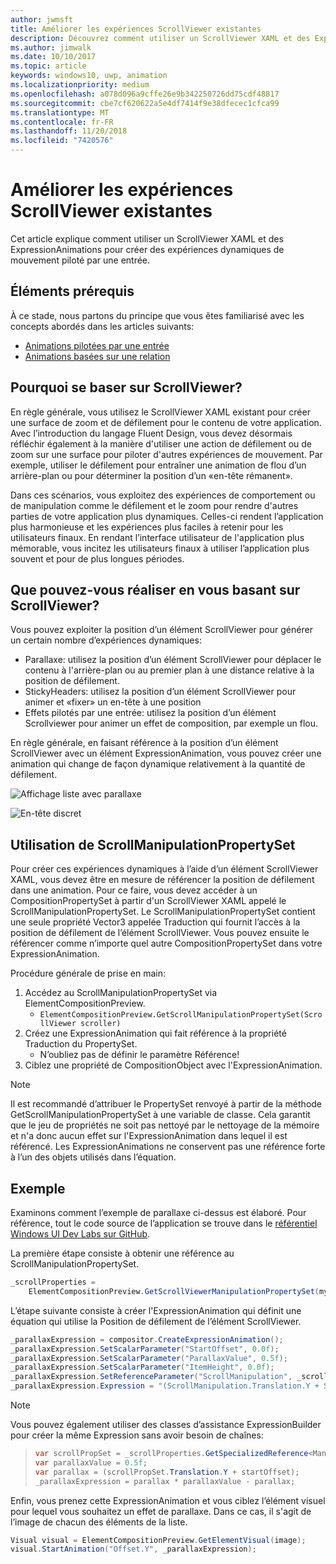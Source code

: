 ```yaml
---
author: jwmsft
title: Améliorer les expériences ScrollViewer existantes
description: Découvrez comment utiliser un ScrollViewer XAML et des ExpressionAnimations pour créer des expériences dynamiques de mouvement piloté par une entrée.
ms.author: jimwalk
ms.date: 10/10/2017
ms.topic: article
keywords: windows10, uwp, animation
ms.localizationpriority: medium
ms.openlocfilehash: a078d096a9cffe26e9b342250726dd75cdf48817
ms.sourcegitcommit: cbe7cf620622a5e4df7414f9e38dfecec1cfca99
ms.translationtype: MT
ms.contentlocale: fr-FR
ms.lasthandoff: 11/20/2018
ms.locfileid: "7420576"
---
```

# <a name="enhance-existing-scrollviewer-experiences"></a>Améliorer les expériences ScrollViewer existantes

Cet article explique comment utiliser un ScrollViewer XAML et des ExpressionAnimations pour créer des expériences dynamiques de mouvement piloté par une entrée.

## <a name="prerequisites"></a>Éléments prérequis

À ce stade, nous partons du principe que vous êtes familiarisé avec les concepts abordés dans les articles suivants:

- [Animations pilotées par une entrée](input-driven-animations.md)
- [Animations basées sur une relation](relation-animations.md)

## <a name="why-build-on-top-of-scrollviewer"></a>Pourquoi se baser sur ScrollViewer?

En règle générale, vous utilisez le ScrollViewer XAML existant pour créer une surface de zoom et de défilement pour le contenu de votre application. Avec l’introduction du langage Fluent Design, vous devez désormais réfléchir également à la manière d'utiliser une action de défilement ou de zoom sur une surface pour piloter d'autres expériences de mouvement. Par exemple, utiliser le défilement pour entraîner une animation de flou d’un arrière-plan ou pour déterminer la position d’un «en-tête rémanent».

Dans ces scénarios, vous exploitez des expériences de comportement ou de manipulation comme le défilement et le zoom pour rendre d'autres parties de votre application plus dynamiques. Celles-ci rendent l’application plus harmonieuse et les expériences plus faciles à retenir pour les utilisateurs finaux. En rendant l’interface utilisateur de l'application plus mémorable, vous incitez les utilisateurs finaux à utiliser l’application plus souvent et pour de plus longues périodes.

## <a name="what-can-you-build-on-top-of-scrollviewer"></a>Que pouvez-vous réaliser en vous basant sur ScrollViewer?

Vous pouvez exploiter la position d’un élément ScrollViewer pour générer un certain nombre d’expériences dynamiques:

- Parallaxe: utilisez la position d’un élément ScrollViewer pour déplacer le contenu à l'arrière-plan ou au premier plan à une distance relative à la position de défilement.
- StickyHeaders: utilisez la position d’un élément ScrollViewer pour animer et «fixer» un en-tête à une position
- Effets pilotés par une entrée: utilisez la position d’un élément Scrollviewer pour animer un effet de composition, par exemple un flou.

En règle générale, en faisant référence à la position d’un élément ScrollViewer avec un élément ExpressionAnimation, vous pouvez créer une animation qui change de façon dynamique relativement à la quantité de défilement.

![Affichage liste avec parallaxe](images/animation/parallax.gif)

![En-tête discret](images/animation/shy-header.gif)

## <a name="using-scrollmanipulationpropertyset"></a>Utilisation de ScrollManipulationPropertySet

Pour créer ces expériences dynamiques à l’aide d’un élément ScrollViewer XAML, vous devez être en mesure de référencer la position de défilement dans une animation. Pour ce faire, vous devez accéder à un CompositionPropertySet à partir d'un ScrollViewer XAML appelé le ScrollManipulationPropertySet.
Le ScrollManipulationPropertySet contient une seule propriété Vector3 appelée Traduction qui fournit l’accès à la position de défilement de l’élément ScrollViewer. Vous pouvez ensuite le référencer comme n’importe quel autre CompositionPropertySet dans votre ExpressionAnimation.

Procédure générale de prise en main:

1. Accédez au ScrollManipulationPropertySet via ElementCompositionPreview.
    - `ElementCompositionPreview.GetScrollManipulationPropertySet(ScrollViewer scroller)`
1. Créez une ExpressionAnimation qui fait référence à la propriété Traduction du PropertySet.
    - N’oubliez pas de définir le paramètre Référence!
1. Ciblez une propriété de CompositionObject avec l'ExpressionAnimation.

> [!NOTE]
> Il est recommandé d’attribuer le PropertySet renvoyé à partir de la méthode GetScrollManipulationPropertySet à une variable de classe. Cela garantit que le jeu de propriétés ne soit pas nettoyé par le nettoyage de la mémoire et n'a donc aucun effet sur l'ExpressionAnimation dans lequel il est référencé. Les ExpressionAnimations ne conservent pas une référence forte à l’un des objets utilisés dans l’équation.

## <a name="example"></a>Exemple

Examinons comment l’exemple de parallaxe ci-dessus est élaboré. Pour référence, tout le code source de l’application se trouve dans le [référentiel Windows UI Dev Labs sur GitHub](https://github.com/Microsoft/WindowsUIDevLabs).

La première étape consiste à obtenir une référence au ScrollManipulationPropertySet.

```csharp
_scrollProperties =
    ElementCompositionPreview.GetScrollViewerManipulationPropertySet(myScrollViewer);
```

L’étape suivante consiste à créer l'ExpressionAnimation qui définit une équation qui utilise la Position de défilement de l’élément ScrollViewer.

```csharp
_parallaxExpression = compositor.CreateExpressionAnimation();
_parallaxExpression.SetScalarParameter("StartOffset", 0.0f);
_parallaxExpression.SetScalarParameter("ParallaxValue", 0.5f);
_parallaxExpression.SetScalarParameter("ItemHeight", 0.0f);
_parallaxExpression.SetReferenceParameter("ScrollManipulation", _scrollProperties);
_parallaxExpression.Expression = "(ScrollManipulation.Translation.Y + StartOffset - (0.5 * ItemHeight)) * ParallaxValue - (ScrollManipulation.Translation.Y + StartOffset - (0.5 * ItemHeight))";
```

> [!NOTE]
> Vous pouvez également utiliser des classes d’assistance ExpressionBuilder pour créer la même Expression sans avoir besoin de chaînes:

> ```csharp
> var scrollPropSet = _scrollProperties.GetSpecializedReference<ManipulationPropertySetReferenceNode>();
> var parallaxValue = 0.5f;
> var parallax = (scrollPropSet.Translation.Y + startOffset);
> _parallaxExpression = parallax * parallaxValue - parallax;
> ```

Enfin, vous prenez cette ExpressionAnimation et vous ciblez l’élément visuel pour lequel vous souhaitez un effet de parallaxe. Dans ce cas, il s'agit de l’image de chacun des éléments de la liste.

```csharp
Visual visual = ElementCompositionPreview.GetElementVisual(image);
visual.StartAnimation("Offset.Y", _parallaxExpression);
```